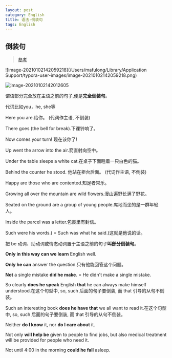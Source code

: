 ```yaml
---
layout: post
category: English
title: 语法-倒装句
tags: English
---
```


## 倒装句

> [参考](https://zhuanlan.zhihu.com/p/26023675)

![image-20210102142059218](/Users/mafulong/Library/Application Support/typora-user-images/image-20210102142059218.png)

![image-20210102142012605](https://cdn.jsdelivr.net/gh/mafulong/mdPic@vv2/v2/15.png)



谓语部分完全放在主语之前的句子,便是**完全倒装句**。

代词比如you，he, she等

Here you are.给你。 (代词作主语, 不倒装)

There goes (the bell for break).下课铃响了。

Now comes your turn! 现在该你了!

Up went the arrow into the air.箭直射向空中。

Under the table sleeps a white cat.在桌子下面睡着一只白色的猫。

Behind the counter he stood. 他站在柜台后面。 (代词作主语, 不倒装)

Happy are those who are contented.知足者常乐。

Growing all over the mountain are wild flowers.漫山遍野长满了野花。

Seated on the ground are a group of young people.席地而坐的是一群年轻人。

Inside the parcel was a letter.包裹里有封信。

Such were his words.( = Such was what he said.)这就是他说的话。



把 be 动词、助动词或情态动词置于主语之前的句子**叫部分倒装句**。 

**Only in this way can we learn** English well.

**Only he can** answer the question.只有他能回答这个问题。

**Not** a single mistake **did he make**. = He didn't make a single mistake.

So clearly **does he speak** English **that** he can always make himself understood.在这个句型中, so, such 后面的句子要倒装, 而 that 引导的从句不倒装。

Such an interesting book **does he have that** we all want to read it.在这个句型中, so, such 后面的句子要倒装, 而 that 引导的从句不倒装。

Neither **do I know** it, nor **do I care about** it.

Not only **will help be** given to people to find jobs, but also medical treatment will be provided for people who need it.

Not until 4:00 in the morning **could he fall** asleep.